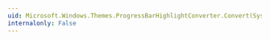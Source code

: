 ```yaml
---
uid: Microsoft.Windows.Themes.ProgressBarHighlightConverter.Convert(System.Object[],System.Type,System.Object,System.Globalization.CultureInfo)
internalonly: False
---
```


